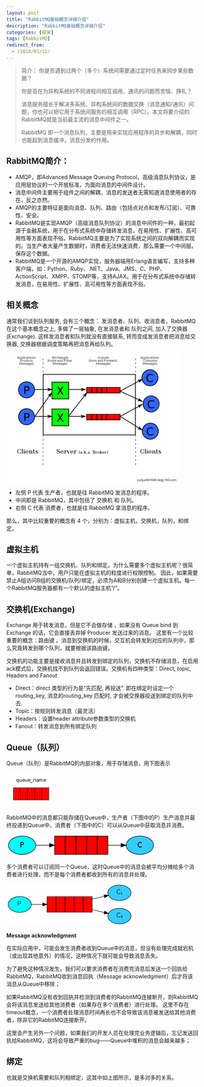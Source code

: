 ```yaml
---
layout: post
title: "RabbitMQ基础概念详细介绍"
description: "RabbitMQ基础概念详细介绍"
categories: [框架]
tags: [RabbitMQ]
redirect_from:
  - /2018/03/12/
---
```

> 简介：
> 你是否遇到过两个（多个）系统间需要通过定时任务来同步某些数据？
> 
> 你是否在为异构系统的不同进程间相互调用、通讯的问题而苦恼、挣扎？
> 
> 消息服务擅长于解决多系统、异构系统间的数据交换（消息通知/通讯）问题，你也可以把它用于系统间服务的相互调用（RPC）。本文将要介绍的RabbitMQ就是当前最主流的消息中间件之一。
> 
> RabbitMQ 即一个消息队列，主要是用来实现应用程序的异步和解耦，同时也能起到消息缓冲，消息分发的作用。

## RabbitMQ简介：
* AMQP，即Advanced Message Queuing Protocol，高级消息队列协议，是应用层协议的一个开放标准，为面向消息的中间件设计。
* 消息中间件主要用于组件之间的解耦，消息的发送者无需知道消息使用者的存在，反之亦然。
* AMQP的主要特征是面向消息、队列、路由（包括点对点和发布/订阅）、可靠性、安全。
* RabbitMQ是实现AMQP（高级消息队列协议）的消息中间件的一种，最初起源于金融系统，用于在分布式系统中存储转发消息，在易用性、扩展性、高可用性等方面表现不俗。RabbitMQ主要是为了实现系统之间的双向解耦而实现的。当生产者大量产生数据时，消费者无法快速消费，那么需要一个中间层。保存这个数据。
* RabbitMQ是一个开源的AMQP实现，服务器端用Erlang语言编写，支持多种客户端，如：Python、Ruby、.NET、Java、JMS、C、PHP、ActionScript、XMPP、STOMP等，支持AJAX。用于在分布式系统中存储转发消息，在易用性、扩展性、高可用性等方面表现不俗。

## 相关概念
通常我们谈到队列服务, 会有三个概念： 发消息者、队列、收消息者，RabbitMQ 在这个基本概念之上, 多做了一层抽象, 在发消息者和 队列之间, 加入了交换器 (Exchange). 这样发消息者和队列就没有直接联系, 转而变成发消息者把消息给交换器, 交换器根据调度策略再把消息再给队列。

![rabbitMQ](../assets/images/logimages/20180408/RabbitMQ01.png)

* 左侧 P 代表 生产者，也就是往 RabbitMQ 发消息的程序。
* 中间即是 RabbitMQ，其中包括了 交换机 和 队列。
* 右侧 C 代表 消费者，也就是往 RabbitMQ 拿消息的程序。

那么，其中比较重要的概念有 4 个，分别为：虚拟主机，交换机，队列，和绑定。


## 虚拟主机
一个虚拟主机持有一组交换机、队列和绑定。为什么需要多个虚拟主机呢？很简单，RabbitMQ当中，用户只能在虚拟主机的粒度进行权限控制。 因此，如果需要禁止A组访问B组的交换机/队列/绑定，必须为A和B分别创建一个虚拟主机。每一个RabbitMQ服务器都有一个默认的虚拟主机“/”。


## 交换机(Exchange)
Exchange 用于转发消息，但是它不会做存储 ，如果没有 Queue bind 到 Exchange 的话，它会直接丢弃掉 Producer 发送过来的消息。 这里有一个比较重要的概念：路由键 。消息到交换机的时候，交互机会转发到对应的队列中，那么究竟转发到哪个队列，就要根据该路由键。

交换机的功能主要是接收消息并且转发到绑定的队列，交换机不存储消息，在启用ack模式后，交换机找不到队列会返回错误。交换机有四种类型：Direct, topic, Headers and Fanout

* Direct：direct 类型的行为是”先匹配, 再投送”. 即在绑定时设定一个 routing_key, 消息的routing_key 匹配时, 才会被交换器投送到绑定的队列中去.
* Topic：按规则转发消息（最灵活）
* Headers：设置header attribute参数类型的交换机
* Fanout：转发消息到所有绑定队列

## Queue（队列）
Queue（队列）是RabbitMQ的内部对象，用于存储消息，用下图表示

![queue1](assets\images\logimages\20180408\queue1.png)

RabbitMQ中的消息都只能存储在Queue中，生产者（下图中的P）生产消息并最终投递到Queue中，消费者（下图中的C）可以从Queue中获取消息并消费。

![queue2](assets\images\logimages\20180408\queue2.png)

多个消费者可以订阅同一个Queue，这时Queue中的消息会被平均分摊给多个消费者进行处理，而不是每个消费者都收到所有的消息并处理。

![queue3](assets\images\logimages\20180408\queue3.png)

**Message acknowledgment**

在实际应用中，可能会发生消费者收到Queue中的消息，但没有处理完成就宕机（或出现其他意外）的情况，这种情况下就可能会导致消息丢失。

为了避免这种情况发生，我们可以要求消费者在消费完消息后发送一个回执给RabbitMQ，RabbitMQ收到消息回执（Message acknowledgment）后才将该消息从Queue中移除；

如果RabbitMQ没有收到回执并检测到消费者的RabbitMQ连接断开，则RabbitMQ会将该消息发送给其他消费者（如果存在多个消费者）进行处理。
这里不存在timeout概念，一个消费者处理消息时间再长也不会导致该消息被发送给其他消费者，除非它的RabbitMQ连接断开。

这里会产生另外一个问题，如果我们的开发人员在处理完业务逻辑后，忘记发送回执给RabbitMQ，这将会导致严重的bug——Queue中堆积的消息会越来越多；

## 绑定
也就是交换机需要和队列相绑定，这其中如上图所示，是多对多的关系。
